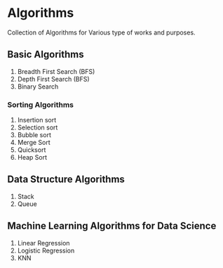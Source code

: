 # Algorithms
Collection of Algorithms for Various type of works and purposes.

## Basic Algorithms
1. Breadth First Search (BFS)
2. Depth First Search (BFS)
3. Binary Search

### Sorting Algorithms
1. Insertion sort
2. Selection sort
3. Bubble sort
4. Merge Sort
5. Quicksort
6. Heap Sort

## Data Structure Algorithms
1. Stack
2. Queue

## Machine Learning Algorithms for Data Science
1. Linear Regression
2. Logistic Regression
3. KNN
